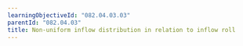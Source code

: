 ```yaml
---
learningObjectiveId: "082.04.03.03"
parentId: "082.04.03"
title: Non-uniform inflow distribution in relation to inflow roll
---
```

